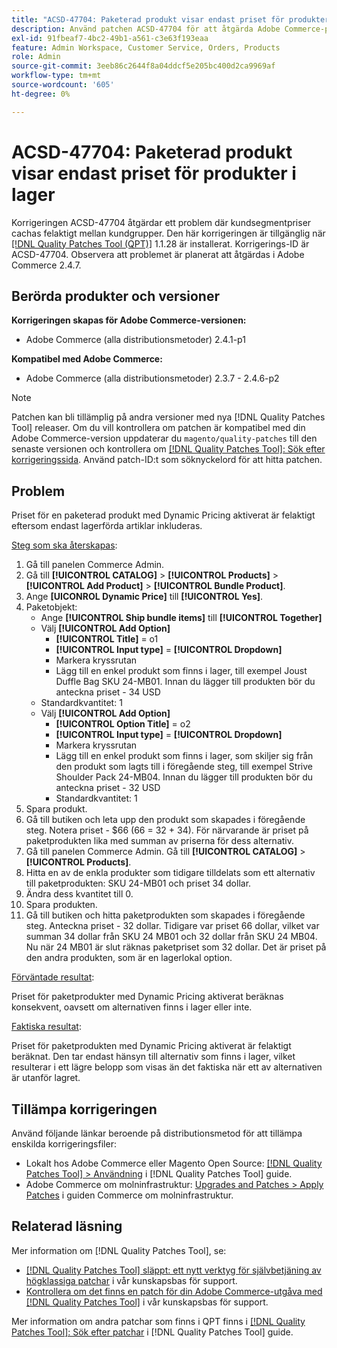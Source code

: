 ```yaml
---
title: "ACSD-47704: Paketerad produkt visar endast priset för produkter i lager"
description: Använd patchen ACSD-47704 för att åtgärda Adobe Commerce-problemet där en paketerad produkt endast visar priset på produkter i lager.
exl-id: 91fbeaf7-4bc2-49b1-a561-c3e63f193eaa
feature: Admin Workspace, Customer Service, Orders, Products
role: Admin
source-git-commit: 3eeb86c2644f8a04ddcf5e205bc400d2ca9969af
workflow-type: tm+mt
source-wordcount: '605'
ht-degree: 0%

---
```


# ACSD-47704: Paketerad produkt visar endast priset för produkter i lager

Korrigeringen ACSD-47704 åtgärdar ett problem där kundsegmentpriser cachas felaktigt mellan kundgrupper. Den här korrigeringen är tillgänglig när [[!DNL Quality Patches Tool (QPT)]](/help/announcements/adobe-commerce-announcements/magento-quality-patches-released-new-tool-to-self-serve-quality-patches.md) 1.1.28 är installerat. Korrigerings-ID är ACSD-47704. Observera att problemet är planerat att åtgärdas i Adobe Commerce 2.4.7.

## Berörda produkter och versioner

**Korrigeringen skapas för Adobe Commerce-versionen:**

* Adobe Commerce (alla distributionsmetoder) 2.4.1-p1

**Kompatibel med Adobe Commerce:**

* Adobe Commerce (alla distributionsmetoder) 2.3.7 - 2.4.6-p2

>[!NOTE]
>
>Patchen kan bli tillämplig på andra versioner med nya [!DNL Quality Patches Tool] releaser. Om du vill kontrollera om patchen är kompatibel med din Adobe Commerce-version uppdaterar du `magento/quality-patches` till den senaste versionen och kontrollera om [[!DNL Quality Patches Tool]: Sök efter korrigeringssida](https://experienceleague.adobe.com/tools/commerce-quality-patches/index.html). Använd patch-ID:t som söknyckelord för att hitta patchen.

## Problem

Priset för en paketerad produkt med Dynamic Pricing aktiverat är felaktigt eftersom endast lagerförda artiklar inkluderas.

<u>Steg som ska återskapas</u>:

1. Gå till panelen Commerce Admin.
1. Gå till **[!UICONTROL CATALOG]** > **[!UICONTROL Products]** > **[!UICONTROL Add Product]** > **[!UICONTROL Bundle Product]**.
1. Ange **[UICONROL Dynamic Price]** till **[!UICONTROL Yes]**.
1. Paketobjekt:
   * Ange **[!UICONTROL Ship bundle items]** till **[!UICONTROL Together]**
   * Välj **[!UICONTROL Add Option]**
      * **[!UICONTROL Title]** = o1
      * **[!UICONTROL Input type]** = **[!UICONTROL Dropdown]**
      * Markera kryssrutan
      * Lägg till en enkel produkt som finns i lager, till exempel Joust Duffle Bag SKU 24-MB01. Innan du lägger till produkten bör du anteckna priset - 34 USD
   * Standardkvantitet: 1
   * Välj **[!UICONTROL Add Option]**
      * **[!UICONTROL Option Title]** = o2
      * **[!UICONTROL Input type]** = **[!UICONTROL Dropdown]**
      * Markera kryssrutan
      * Lägg till en enkel produkt som finns i lager, som skiljer sig från den produkt som lagts till i föregående steg, till exempel Strive Shoulder Pack 24-MB04. Innan du lägger till produkten bör du anteckna priset - 32 USD
      * Standardkvantitet: 1
1. Spara produkt.
1. Gå till butiken och leta upp den produkt som skapades i föregående steg. Notera priset - $66 (66 = 32 + 34).
För närvarande är priset på paketprodukten lika med summan av priserna för dess alternativ.
1. Gå till panelen Commerce Admin. Gå till **[!UICONTROL CATALOG]** > **[!UICONTROL Products]**.
1. Hitta en av de enkla produkter som tidigare tilldelats som ett alternativ till paketprodukten: SKU 24-MB01 och priset 34 dollar.
1. Ändra dess kvantitet till 0.
1. Spara produkten.
1. Gå till butiken och hitta paketprodukten som skapades i föregående steg. Anteckna priset - 32 dollar. Tidigare var priset 66 dollar, vilket var summan 34 dollar från SKU 24 MB01 och 32 dollar från SKU 24 MB04. Nu när 24 MB01 är slut räknas paketpriset som 32 dollar. Det är priset på den andra produkten, som är en lagerlokal option.

<u>Förväntade resultat</u>:

Priset för paketprodukter med Dynamic Pricing aktiverat beräknas konsekvent, oavsett om alternativen finns i lager eller inte.

<u>Faktiska resultat</u>:

Priset för paketprodukten med Dynamic Pricing aktiverat är felaktigt beräknat. Den tar endast hänsyn till alternativ som finns i lager, vilket resulterar i ett lägre belopp som visas än det faktiska när ett av alternativen är utanför lagret.

## Tillämpa korrigeringen

Använd följande länkar beroende på distributionsmetod för att tillämpa enskilda korrigeringsfiler:

* Lokalt hos Adobe Commerce eller Magento Open Source: [[!DNL Quality Patches Tool] > Användning](https://experienceleague.adobe.com/docs/commerce-operations/tools/quality-patches-tool/usage.html) i [!DNL Quality Patches Tool] guide.
* Adobe Commerce om molninfrastruktur: [Upgrades and Patches > Apply Patches](https://experienceleague.adobe.com/docs/commerce-cloud-service/user-guide/develop/upgrade/apply-patches.html) i guiden Commerce om molninfrastruktur.

## Relaterad läsning

Mer information om [!DNL Quality Patches Tool], se:

* [[!DNL Quality Patches Tool] släppt: ett nytt verktyg för självbetjäning av högklassiga patchar](/help/announcements/adobe-commerce-announcements/magento-quality-patches-released-new-tool-to-self-serve-quality-patches.md) i vår kunskapsbas för support.
* [Kontrollera om det finns en patch för din Adobe Commerce-utgåva med [!DNL Quality Patches Tool]](/help/support-tools/patches-available-in-qpt-tool/check-patch-for-magento-issue-with-magento-quality-patches.md) i vår kunskapsbas för support.

Mer information om andra patchar som finns i QPT finns i [[!DNL Quality Patches Tool]: Sök efter patchar](https://experienceleague.adobe.com/tools/commerce-quality-patches/index.html) i [!DNL Quality Patches Tool] guide.
